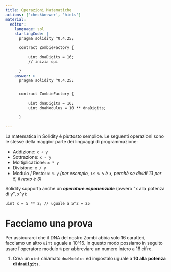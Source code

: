```yaml
---
title: Operazioni Matematiche
actions: ['checkAnswer', 'hints']
material:
  editor:
    language: sol
    startingCode: |
      pragma solidity ^0.4.25;

      contract ZombieFactory {

          uint dnaDigits = 16;
          // inizia qui

      }
    answer: >
      pragma solidity ^0.4.25;


      contract ZombieFactory {

          uint dnaDigits = 16;
          uint dnaModulus = 10 ** dnaDigits;

      }

---
```


La matematica in Solidity è piuttosto semplice. Le seguenti operazioni sono le stesse della maggior parte dei linguaggi di programmazione:

* Addizione: `x + y`
* Sottrazione: `x - y`
* Moltiplicazione: `x * y`
* Divisione: `x / y`
* Modulo / Resto: `x % y` _(per esempio, `13 % 5` è `3`, perchè se dividi 13 per 5, il resto è 3)_

Solidity supporta anche un **_operatore esponenziale_** (ovvero "x alla potenza di y", x^y):

```
uint x = 5 ** 2; // uguale a 5^2 = 25
```

# Facciamo una prova

Per assicurarci che il DNA del nostro Zombi abbia solo 16 caratteri, facciamo un altro `uint` uguale a 10^16. In questo modo possiamo in seguito usare l'operatore modulo `%` per abbreviare un numero intero a 16 cifre.

1. Crea un `uint` chiamato `dnaModulus` ed impostalo uguale a **10 alla potenza di `dnaDigits`**.
